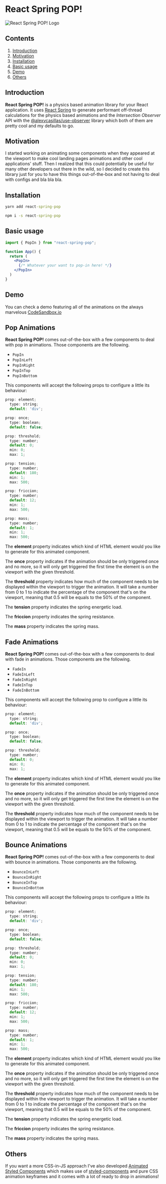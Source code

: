 # React Spring POP!

![React Spring POP! Logo](https://github.com/alexvcasillas/react-spring-pop/blob/master/logo/react-spring-pop-logo.png?raw=true)

## Contents

1. [Introduction](#introduction)
2. [Motivation](#motivation)
3. [Installation](#installation)
4. [Basic usage](#basic-usage)
6. [Demo](#demo)
5. [Others](#others)

## Introduction

**React Spring POP!** is a physics based animation library for your React application. It uses [React Spring](https://www.react-spring.io/) to generate performant off-thread calculations for the physics based animations and the _Intersection Observer_ API with the [@alexvcasillas/use-observer](https://github.com/alexvcasillas/use-observer) library which both of them are pretty cool and my defaults to go.

## Motivation

I started working on animating some components when they appeared at the viewport to make cool landing pages animations and other cool applications' stuff. Then I realized that this could potentially be useful for many other developers out there in the wild, so I decided to create this library just for you to have this things out-of-the-box and not having to deal with configs and bla bla bla.

## Installation

```cmd
yarn add react-spring-pop
```

```cmd
npm i -s react-spring-pop
```

## Basic usage

```jsx
import { PopIn } from "react-spring-pop";

function App() {
  return (
    <PopIn>
      {/* Whatever your want to pop-in here! */}
    </PopIn>
  )
}
```

## Demo

You can check a demo featuring all of the animations on the always marvelous [CodeSandbox.io](https://codesandbox.io/s/react-spring-pop-demo-696b8?fontsize=14)

## Pop Animations

**React Spring POP!** comes out-of-the-box with a few components to deal with pop in animations. Those components are the following.

* `PopIn`
* `PopInLeft`
* `PopInRight`
* `PopInTop`
* `PopInBottom`

This components will accept the following props to configure a little its behaviour:

```js
prop: element;
  type: string;
  default: 'div';

prop: once;
  type: boolean;
  default: false;

prop: threshold;
  type: number;
  default: 0;
  min: 0;
  max: 1;

prop: tension;
  type: number;
  default: 180;
  min: 1;
  max: 500;

prop: friccion;
  type: number;
  default: 12;
  min: 1;
  max: 500;

prop: mass;
  type: number;
  default: 1;
  min: 1;
  max: 500;
```

The **element** property indicates which kind of HTML element would you like to generate for this animated component.

The **once** property indicates if the animation should be only triggered once and no more, so it will only get triggered the first time the element is on the viewport with the given threshold.

The **threshold** property indicates how much of the component needs to be displayed within the viewport to trigger the animation. It will take a number from 0 to 1 to indicate the percentage of the component that's on the viewport, meaning that 0.5 will be equals to the 50% of the component.

The **tension** property indicates the spring energetic load.

The **friccion** property indicates the spring resistance.

The **mass** property indicates the spring mass.

## Fade Animations

**React Spring POP!** comes out-of-the-box with a few components to deal with fade in animations. Those components are the following.

* `FadeIn`
* `FadeInLeft`
* `FadeInRight`
* `FadeInTop`
* `FadeInBottom`

This components will accept the following prop to configure a little its behaviour:

```js
prop: element;
  type: string;
  default: 'div';

prop: once;
  type: boolean;
  default: false;

prop: threshold;
  type: number;
  default: 0;
  min: 0;
  max: 1;
```

The **element** property indicates which kind of HTML element would you like to generate for this animated component.

The **once** property indicates if the animation should be only triggered once and no more, so it will only get triggered the first time the element is on the viewport with the given threshold.

The **threshold** property indicates how much of the component needs to be displayed within the viewport to trigger the animation. It will take a number from 0 to 1 to indicate the percentage of the component that's on the viewport, meaning that 0.5 will be equals to the 50% of the component.

## Bounce Animations

**React Spring POP!** comes out-of-the-box with a few components to deal with bounce in animations. Those components are the following.

* `BounceInLeft`
* `BounceInRight`
* `BounceInTop`
* `BounceInBottom`

This components will accept the following props to configure a little its behaviour:

```js
prop: element;
  type: string;
  default: 'div';

prop: once;
  type: boolean;
  default: false;

prop: threshold;
  type: number;
  default: 0;
  min: 0;
  max: 1;

prop: tension;
  type: number;
  default: 180;
  min: 1;
  max: 500;

prop: friccion;
  type: number;
  default: 12;
  min: 1;
  max: 500;

prop: mass;
  type: number;
  default: 1;
  min: 1;
  max: 500;
```

The **element** property indicates which kind of HTML element would you like to generate for this animated component.

The **once** property indicates if the animation should be only triggered once and no more, so it will only get triggered the first time the element is on the viewport with the given threshold.

The **threshold** property indicates how much of the component needs to be displayed within the viewport to trigger the animation. It will take a number from 0 to 1 to indicate the percentage of the component that's on the viewport, meaning that 0.5 will be equals to the 50% of the component.

The **tension** property indicates the spring energetic load.

The **friccion** property indicates the spring resistance.

The **mass** property indicates the spring mass.

## Others

If you want a more CSS-in-JS approach I've also developed [Animated Styled Components](https://www.npmjs.com/package/animated-styled-components) which makes use of [styled-components](https://www.styled-components.com/) and pure CSS animation keyframes and it comes with a lot of ready to drop in animations!